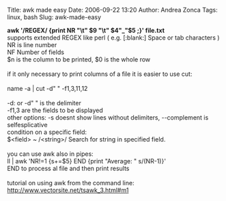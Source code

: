 Title: awk made easy
Date: 2006-09-22 13:20
Author: Andrea Zonca
Tags: linux, bash
Slug: awk-made-easy

<strong>
 awk '/REGEX/ {print NR "\t" $9 "\t" $4"_"$5 ;}' file.txt
</strong>
<br/>
supports extended REGEX like perl (       e.g. [:blank:]  Space or tab characters )
<br/>
NR is line number
<br/>
NF                Number of fields
<br/>
$n is the column to be printed, $0 is the whole row
<br/>
<br/>
if it only necessary to print columns of a file it is easier to use cut:
<br/>
<br/>
name -a | cut -d" " -f1,3,11,12
<br/>
<br/>
-d: or -d" " is the delimiter
<br/>
-f1,3 are the fields to be displayed
<br/>
other options: -s doesnt show lines without delimiters, --complement is selfesplicative
<br/>
condition on a specific field:
<br/>
$&lt;field&gt; ~ /&lt;string&gt;/   Search for string in specified field.
<br/>
<br/>
you can use awk also in pipes:
<br/>
ll | awk 'NR!=1 {s+=$5} END {print "Average: " s/(NR-1)}'
<br/>
END to process al file and then print results
<br/>
<br/>
tutorial on using awk from the command line:
<br/>
<a href="http://www.vectorsite.net/tsawk_3.html#m1" target="_blank" title="awk tutorial">
 http://www.vectorsite.net/tsawk_3.html#m1
</a>
